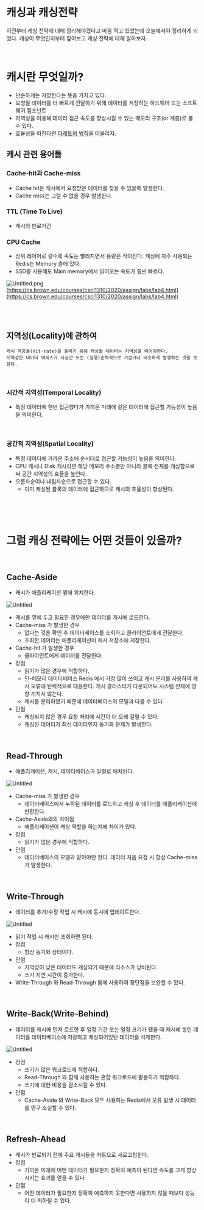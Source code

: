 # 캐싱과 캐싱전략

이전부터 캐싱 전략에 대해 정리해야겠다고 마음 먹고 있었는데 오늘에서야 정리하게 되었다.  캐싱이 무엇인지부터 짚어보고 캐싱 전략에 대해 알아보자.

<br>

# 캐시란 무엇일까?

- 단순하게는 저장한다는 뜻을 가지고 있다.
- 요청될 데이터를 더 빠르게 전달하기 위해 데이터를 저장하는 하드웨어 또는 소프트웨어 컴포넌트
- 지역성을 이용해 데이터 접근 속도를 향상시킬 수 있는 메모리 구조(or 계층)로 볼 수 있다.
- 효율성을 따진다면 [파레토의 법칙](https://en.wikipedia.org/wiki/Pareto_principle)을 떠올리자.

## 캐시 관련 용어들

### Cache-hit과 Cache-miss

- Cache hit은 캐시에서 요청받은 데이터를 찾을 수 있을때 발생한다.
- Cache miss는 그럴 수 없을 경우 발생한다.

### TTL (Time To Live)

- 캐시의 만료기간

### CPU Cache

- 상위 레이어로 갈수록 속도는 빨라지면서 용량은 작아진다.  캐싱에 자주 사용되는 Redis는 Memory 층에 있다.
- SSD를 사용해도 Main memory에서 읽어오는 속도가 훨씬 빠르다.

![Untitled.png](./assets/Untitled.png)
[https://cs.brown.edu/courses/csci1310/2020/assign/labs/lab4.html](https://cs.brown.edu/courses/csci1310/2020/assign/labs/lab4.html)

<br><br>

## 지역성(Locality)에 관하여

```
캐시 적중율(Hit-rate)을 올리기 위해 캐싱할 데이터는 지역성을 띄어야한다.
지역성은 데이터 액세스가 시공간 또는 (실행)순차적으로 가깝거나 비슷하게 발생하는 것을 뜻한다.
```

<br>

### 시간적 지역성(Temporal Locality)

- 특정 데이터에 한번 접근했다가 가까운 미래에 같은 데이터에 접근할 가능성이 높음을 의미한다.

<br>

### 공간적 지역성(Spatial Locality)

- 특정 데이터에 가까운 주소에 순서대로 접근할 가능성이 높음을 의미한다.
- CPU 캐시나 Disk 캐시라면 해당 메모리 주소뿐만 아니라 블록 전체를 캐싱함으로써 공간 지역성의 효율을 높인다.
- 오름차순이나 내림차순으로 접근할 수 있다.
  - 이미 캐싱된 블록의 데이터에 접근하므로 캐시의 효율성이 향상된다.

<br><br><br>

# **그럼 캐싱 전략에는 어떤 것들이 있을까?**

<br>

## Cache-Aside

- 캐시가 애플리케이션 옆에 위치한다.

![Untitled](./assets/Untitled_1.png)

- 캐시를 옆에 두고 필요한 경우에만 데이터를 캐시에 로드한다.
- Cache-miss 가 발생한 경우
  - 없다는 것을 확인 후 데이터베이스를 조회하고 클라이언트에게 전달한다.
  - 조회한 데이터는 애플리케이션이 캐시 저장소에 저장한다.
- Cache-hit 가 발생한 경우
  - 클라이언트에게 데이터를 전달한다.
- 장점
  - 읽기가 많은 경우에 적합하다.
  - 인-메모리 데이터베이스 Redis 에서 가장 많이 쓰이고 캐시 분리를 사용하여 캐시 오류에 탄력적으로 대응한다.  캐시 클러스터가 다운되어도 시스템 전체에 영향 끼치지 않는다.
  - 캐시를 분리하였기 때문에 데이터베이스의 모델과 다를 수 있다.
- 단점
  - 캐싱되지 않은 경우 요청 처리에 시간이 더 오래 걸릴 수 있다.
  - 캐싱된 데이터가 최신 데이터인지 동기화 문제가 발생한다.

<br>

## Read-Through

- 애플리케이션, 캐시, 데이터베이스가 일렬로 배치된다.

![Untitled](./assets/Untitled%202.png)

- Cache-miss 가 발생한 경우
  - 데이터베이스에서 누락된 데이터를 로드하고 캐싱 후 데이터를 애플리케이션에 반환한다.
- Cache-Aside와의 차이점
  - 애플리케이션이 캐싱 역할을 하는지에 차이가 있다.
- 장점
  - 읽기가 많은 경우에 적합하다.
- 단점
  - 데이터베이스의 모델과 같아야만 한다. 데이터 처음 요청 시 항상 Cache-miss 가 발생한다.

<br>

## Write-Through

- 데이터를 추가/수정 작업 시 캐시에 동시에 업데이트한다.

![Untitled](./assets/Untitled%203.png)

- 읽기 작업 시 캐시만 조회하면 된다.
- 장점
  - 항상 동기화 상태이다.
- 단점
  - 지역성이 낮은 데이터도 캐싱되기 때문에 리소스가 낭비된다.
  - 쓰기 지연 시간이 증가한다.
- Write-Through 와 Read-Through 함께 사용하여 장단점을 보완할 수 있다.

<br>

## Write-Back(Write-Behind)

- 데이터를 캐시에 먼저 로드한 후 일정 기간 또는 일정 크기가 됐을 때 캐시에 쌓인 데이터를 데이터베이스에 저장하고 캐싱되어있던 데이터를 삭제한다.

![Untitled](./assets/Untitled%204.png)

- 장점
  - 쓰기가 많은 워크로드에 적합하다.
  - Read-Through 와 함께 사용하는 혼합 워크로드에 활용하기 적합하다.
  - 쓰기에 대한 비용을 감소시킬 수 있다.
- 단점
  - Cache-Aside 와 Write-Back 모두 사용하는 Redis에서 오류 발생 시 데이터를 영구 소실할 수 있다.

<br>

## Refresh-Ahead

- 캐시가 만료되기 전에 주요 캐시들을 자동으로 새로고침한다.
- 장점
  - 가까운 미래에 어떤 데이터가 필요한지 정확히 예측이 된다면 속도를 크게 향상 시키는 효과를 얻을 수 있다.
- 단점
  - 어떤 데이터가 필요한지 정확히 예측하지 못한다면 사용하지 않을 때보다 성능이 더 저하될 수 있다.

<br><br>
